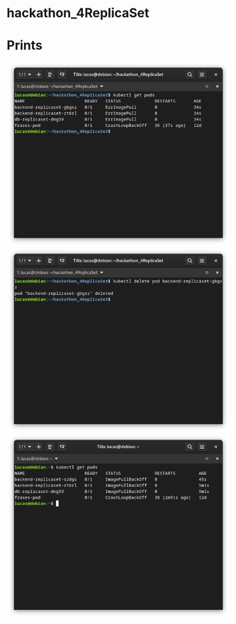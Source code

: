 # hackathon_4ReplicaSet

# Prints
![Execução do ReplicaSet](https://github.com/lucasdlima11/hackathon_4ReplicaSet/blob/main/Prints/Captura%20de%20tela%20de%202024-07-13%2011-33-17.png)
![Exclusao do ReplicaSet](https://github.com/lucasdlima11/hackathon_4ReplicaSet/blob/main/Prints/Captura%20de%20tela%20de%202024-07-13%2011-37-09.png)
![Subida automática de um novo pod](https://github.com/lucasdlima11/hackathon_4ReplicaSet/blob/main/Prints/Captura%20de%20tela%20de%202024-07-13%2011-37-51.png)
